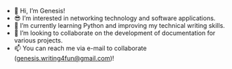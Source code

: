 - 👋 Hi, I’m Genesis!
- 😎 I’m interested in networking technology and software applications.
- 🧠 I’m currently learning Python and improving my technical writing skills.
- 👊 I’m looking to collaborate on the development of documentation for various projects.
- 📫 You can reach me via e-mail to collaborate (genesis.writing4fun@gmail.com)!

<!---
genesis-writing/genesis-writing is a ✨ special ✨ repository because its `README.md` (this file) appears on your GitHub profile.
You can click the Preview link to take a look at your changes.
--->
